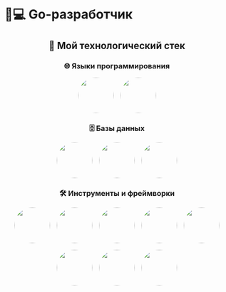 # 👨💻 Go-разработчик

<div align="center">

## 🚀 Мой технологический стек

### 🌐 Языки программирования
<div style="display: flex; justify-content: center; gap: 15px; flex-wrap: wrap;">
  <img src="https://img.shields.io/badge/Go-00ADD8?style=for-the-badge&logo=go&logoColor=white&labelColor=000000" width="80" height="80" style="border-radius: 50%;">
  <img src="https://img.shields.io/badge/Python-3776AB?style=for-the-badge&logo=python&logoColor=white&labelColor=000000" width="80" height="80" style="border-radius: 50%;">
</div>

### 🗄️ Базы данных
<div style="display: flex; justify-content: center; gap: 15px; flex-wrap: wrap;">
  <img src="https://img.shields.io/badge/PostgreSQL-4169E1?style=for-the-badge&logo=postgresql&logoColor=white&labelColor=000000" width="80" height="80" style="border-radius: 50%;">
  <img src="https://img.shields.io/badge/SQLite-003B57?style=for-the-badge&logo=sqlite&logoColor=white&labelColor=000000" width="80" height="80" style="border-radius: 50%;">
  <img src="https://img.shields.io/badge/Redis-DC382D?style=for-the-badge&logo=redis&logoColor=white&labelColor=000000" width="80" height="80" style="border-radius: 50%;">
</div>

### 🛠️ Инструменты и фреймворки
<div style="display: flex; justify-content: center; gap: 15px; flex-wrap: wrap;">
  <img src="https://img.shields.io/badge/Gin-0099E1?style=for-the-badge&logo=go&logoColor=white&labelColor=000000" width="80" height="80" style="border-radius: 50%;">
  <img src="https://img.shields.io/badge/Uvicorn-5A67D8?style=for-the-badge&logo=python&logoColor=white&labelColor=000000" width="80" height="80" style="border-radius: 50%;">
  <img src="https://img.shields.io/badge/Kafka-231F20?style=for-the-badge&logo=apachekafka&logoColor=white&labelColor=000000" width="80" height="80" style="border-radius: 50%;">
  <img src="https://img.shields.io/badge/REST-FF6F61?style=for-the-badge&logo=rest&logoColor=white&labelColor=000000" width="80" height="80" style="border-radius: 50%;">
  <img src="https://img.shields.io/badge/Git-F05032?style=for-the-badge&logo=git&logoColor=white&labelColor=000000" width="80" height="80" style="border-radius: 50%;">
  <img src="https://img.shields.io/badge/Swagger-85EA2D?style=for-the-badge&logo=swagger&logoColor=black&labelColor=000000" width="80" height="80" style="border-radius: 50%;">
  <img src="https://img.shields.io/badge/gRPC-4285F4?style=for-the-badge&logo=google&logoColor=white&labelColor=000000" width="80" height="80" style="border-radius: 50%;">
  <img src="https://img.shields.io/badge/JWT-000000?style=for-the-badge&logo=jsonwebtokens&logoColor=white&labelColor=000000" width="80" height="80" style="border-radius: 50%;">
</div>

